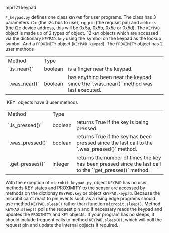 mpr121 keypad

`*_keypad.py` defines one class `KEYPAD` for user programs. The class has 3 parameters `i2c` (the i2c bus to use), `rq_pin` (the requset pin) and `address` (the i2c device address, this will be 0x5a, 0x5b, 0x5c or 0x5d).
The `KEYPAD` object is made up of 2 types of object.  12 `KEY` objects which are accessed via the dictionary `KEYPAD.key` using the symbol on the keypad as the lookup symbol. And a `PROXIMITY` object (`KEYPAD.keypad`).
The `PROXIMITY` object has 2 user methods
<table>
<tr><td>Method</td><td>Type</td></tr>
<tr><td>`.is_near()`</td><td>boolean</td><td>is a finger near the keypad.</td></tr>
<tr><td>`.was_near()`</td><td>boolean</td><td>has anything been near the keypad since the `.was_near()` method was last executed.</td></tr>
</table>
`KEY` objects have 3 user methods
<table>
<tr><td>Method</td><td>Type</td></tr>
<tr><td>`.is_pressed()`</td><td>boolean</td><td>returns True if the key is being pressed.</td></tr>
<tr><td>`.was_pressed()`</td><td>boolean</td><td>returns True if the key has been pressed since the last call to the `.was_pressed()` method.</td></tr>
<tr><td>`.get_presses()`</td><td>integer</td><td>returns the number of times the key has been pressed since the last call to the `'get_presses()` method.</td></tr>
</table>

With the exception of `microbit_keypad.py`, object `KEYPAD` has no user methods KEY states and PROXIMITY to the sensor are accessed by methods on the dictionay `KEYPAD.key` or object `KEYPAD.keypad`.
Because the microbit can't react to pin events such as a rising edge programs should use method `KEYPAD.sleep()` rather than function `microbit.sleep()`. Method `KEYPAD.sleep()` polls the request pin and if necessary reads the keypad and updates the `PROXIMITY` and `KEY` objects. If your program has no sleeps, it should include frequent calls to method `KEYPAD.sleep(0)`, which will poll the request pin and update the internal objects if required.